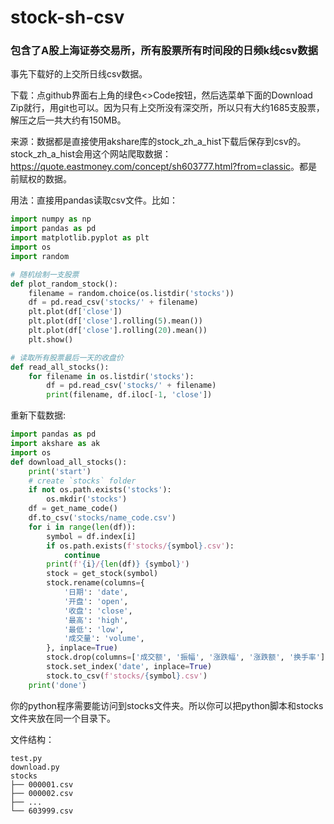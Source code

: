 # stock-sh-csv

### 包含了A股上海证券交易所，所有股票所有时间段的日频k线csv数据

事先下载好的上交所日线csv数据。

下载：点github界面右上角的绿色<>Code按钮，然后选菜单下面的Download Zip就行，用git也可以。因为只有上交所没有深交所，所以只有大约1685支股票，解压之后一共大约有150MB。

来源：数据都是直接使用akshare库的stock_zh_a_hist下载后保存到csv的。stock_zh_a_hist会用这个网站爬取数据：<https://quote.eastmoney.com/concept/sh603777.html?from=classic>。都是前赋权的数据。

用法：直接用pandas读取csv文件。比如：

```python
import numpy as np
import pandas as pd
import matplotlib.pyplot as plt
import os
import random

# 随机绘制一支股票
def plot_random_stock():
    filename = random.choice(os.listdir('stocks'))
    df = pd.read_csv('stocks/' + filename)
    plt.plot(df['close'])
    plt.plot(df['close'].rolling(5).mean())
    plt.plot(df['close'].rolling(20).mean())
    plt.show()

# 读取所有股票最后一天的收盘价
def read_all_stocks():
    for filename in os.listdir('stocks'):
        df = pd.read_csv('stocks/' + filename)
        print(filename, df.iloc[-1, 'close'])
```

重新下载数据:

```python
import pandas as pd
import akshare as ak
import os
def download_all_stocks():
    print('start')
    # create `stocks` folder
    if not os.path.exists('stocks'):
        os.mkdir('stocks')
    df = get_name_code()
    df.to_csv('stocks/name_code.csv')
    for i in range(len(df)):
        symbol = df.index[i]
        if os.path.exists(f'stocks/{symbol}.csv'):
            continue
        print(f'{i}/{len(df)} {symbol}')
        stock = get_stock(symbol)
        stock.rename(columns={
            '日期': 'date',
            '开盘': 'open',
            '收盘': 'close',
            '最高': 'high',
            '最低': 'low',
            '成交量': 'volume',
        }, inplace=True)
        stock.drop(columns=['成交额', '振幅', '涨跌幅', '涨跌额', '换手率'], inplace=True)
        stock.set_index('date', inplace=True)
        stock.to_csv(f'stocks/{symbol}.csv')
    print('done')
```

你的python程序需要能访问到stocks文件夹。所以你可以把python脚本和stocks文件夹放在同一个目录下。

文件结构：

```
test.py
download.py
stocks
├── 000001.csv
├── 000002.csv
├── ...
└── 603999.csv
```
